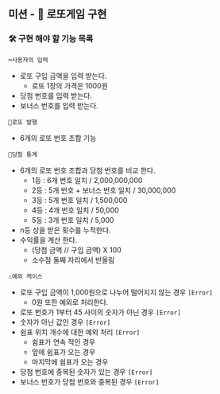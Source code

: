 ## 미션 - 🎰 로또게임 구현

### 🛠️ 구현 해야 할 기능 목록
```⌨️사용자의 입력```

- 로또 구입 금액을 입력 받는다.
    - 로또 1장의 가격은 1000원
- 당첨 번호를 입력 받는다.
- 보너스 번호를 입력 받는다.

```🎲로또 발행```

- 6개의 로또 번호 조합 기능


```🧾당첨 통계```

- 6개의 로또 번호 조합과 당첨 번호를 비교 한다.
    - 1등 : 6개 번호 일치 / 2,000,000,000
    - 2등 : 5개 번호 + 보너스 번호 일치 / 30,000,000
    - 3등 : 5개 번호 일치 / 1,500,000
    - 4등 : 4개 번호 일치 / 50,000
    - 5등 : 3개 번호 일치 / 5,000
- n등 상을 받은 횟수를 누적한다.
- 수익률을 계산 한다.
    - (당첨 금액 // 구입 금액) X 100
    - 소수점 둘째 자리에서 반올림



```⚠️예외 케이스```

- 로또 구입 금액이 1,000원으로 나누어 떨어지지 않는 경우 ```[Error]```
    - 0원 또한 예외로 처리한다.
- 로또 번호가 1부터 45 사이의 숫자가 아닌 경우 ```[Error]```
- 숫자가 아닌 값인 경우 ```[Error]```
- 쉼표 위치 개수에 대한 예외 처리 ```[Error]```
    - 쉼표가 연속 적인 경우
    - 앞에 쉼표가 오는 경우
    - 마지막에 쉼표가 오는 경우
- 당첨 번호에 중복된 숫자가 있는 경우 ```[Error]```
- 보너스 번호가 당첨 번호와 중복된 경우 ```[Error]```

